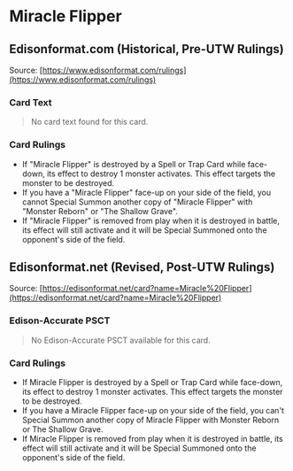 # Miracle Flipper

## Edisonformat.com (Historical, Pre-UTW Rulings)

Source: [https://www.edisonformat.com/rulings](https://www.edisonformat.com/rulings)

### Card Text

> No card text found for this card.

### Card Rulings

*   If "Miracle Flipper" is destroyed by a Spell or Trap Card while face-down, its effect to destroy 1 monster activates. This effect targets the monster to be destroyed.
*   If you have a "Miracle Flipper" face-up on your side of the field, you cannot Special Summon another copy of "Miracle Flipper" with "Monster Reborn" or "The Shallow Grave".
*   If "Miracle Flipper" is removed from play when it is destroyed in battle, its effect will still activate and it will be Special Summoned onto the opponent's side of the field.

## Edisonformat.net (Revised, Post-UTW Rulings)

Source: [https://edisonformat.net/card?name=Miracle%20Flipper](https://edisonformat.net/card?name=Miracle%20Flipper)

### Edison-Accurate PSCT

> No Edison-Accurate PSCT available for this card.

### Card Rulings

*   If Miracle Flipper is destroyed by a Spell or Trap Card while face-down, its effect to destroy 1 monster activates. This effect targets the monster to be destroyed.
*   If you have a Miracle Flipper face-up on your side of the field, you can't Special Summon another copy of Miracle Flipper with Monster Reborn or The Shallow Grave.
*   If Miracle Flipper is removed from play when it is destroyed in battle, its effect will still activate and it will be Special Summoned onto the opponent's side of the field.
            